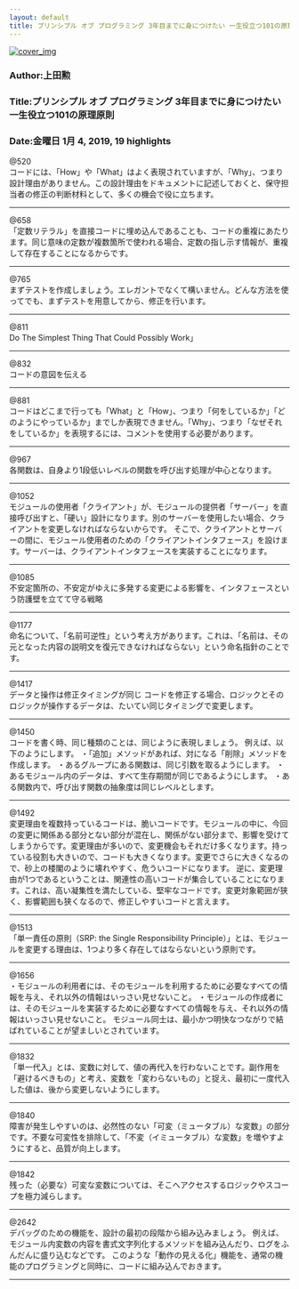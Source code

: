 ```yaml
---
layout: default
title: プリンシプル オブ プログラミング 3年目までに身につけたい 一生役立つ101の原理原則 by 上田勲
---
```


[![cover_img](http://images-jp.amazon.com/images/P/B071V7MY82.09.MZZZZZZZ.jpg)](https://www.amazon.co.jp/dp/B071V7MY82)  
### Author:上田勲  
### Title:プリンシプル オブ プログラミング 3年目までに身につけたい 一生役立つ101の原理原則  
### Date:金曜日 1月 4, 2019, 19 highlights
  
@520  
コードには、「How」や「What」はよく表現されていますが、「Why」、つまり設計理由がありません。この設計理由をドキュメントに記述しておくと、保守担当者の修正の判断材料として、多くの機会で役に立ちます。  
***
  
@658  
「定数リテラル」を直接コードに埋め込んであることも、コードの重複にあたります。同じ意味の定数が複数箇所で使われる場合、定数の指し示す情報が、重複して存在することになるからです。  
***
  
@765  
まずテストを作成しましょう。エレガントでなくて構いません。どんな方法を使ってでも、まずテストを用意してから、修正を行います。  
***
  
@811  
Do The Simplest Thing That Could Possibly Work」  
***
  
@832  
コードの意図を伝える  
***
  
@881  
コードはどこまで行っても「What」と「How」、つまり「何をしているか」「どのようにやっているか」までしか表現できません。「Why」、つまり「なぜそれをしているか」を表現するには、コメントを使用する必要があります。  
***
  
@967  
各関数は、自身より1段低いレベルの関数を呼び出す処理が中心となります。  
***
  
@1052  
モジュールの使用者「クライアント」が、モジュールの提供者「サーバー」を直接呼び出すと、「硬い」設計になります。別のサーバーを使用したい場合、クライアントを変更しなければならないからです。 そこで、クライアントとサーバーの間に、モジュール使用者のための「クライアントインタフェース」を設けます。サーバーは、クライアントインタフェースを実装することになります。  
***
  
@1085  
不安定箇所の、不安定がゆえに多発する変更による影響を、インタフェースという防護壁を立てて守る戦略  
***
  
@1177  
命名について、「名前可逆性」という考え方があります。これは、「名前は、その元となった内容の説明文を復元できなければならない」という命名指針のことです。  
***
  
@1417  
データと操作は修正タイミングが同じ コードを修正する場合、ロジックとそのロジックが操作するデータは、たいてい同じタイミングで変更します。  
***
  
@1450  
コードを書く時、同じ種類のことは、同じように表現しましょう。 例えば、以下のようにします。 ・「追加」メソッドがあれば、対になる「削除」メソッドを作成します。 ・あるグループにある関数は、同じ引数を取るようにします。 ・あるモジュール内のデータは、すべて生存期間が同じであるようにします。 ・ある関数内で、呼び出す関数の抽象度は同じレベルとします。  
***
  
@1492  
変更理由を複数持っているコードは、脆いコードです。モジュールの中に、今回の変更に関係ある部分とない部分が混在し、関係がない部分まで、影響を受けてしまうからです。変更理由が多いので、変更機会もそれだけ多くなります。持っている役割も大きいので、コードも大きくなります。変更でさらに大きくなるので、砂上の楼閣のように壊れやすく、危ういコードになります。 逆に、変更理由が1つであるということは、関連性の高いコードが集合していることになります。これは、高い凝集性を満たしている、堅牢なコードです。変更対象範囲が狭く、影響範囲も狭くなるので、修正しやすいコードと言えます。  
***
  
@1513  
「単一責任の原則（SRP: the Single Responsibility Principle）」とは、モジュールを変更する理由は、1つより多く存在してはならないという原則です。  
***
  
@1656  
・モジュールの利用者には、そのモジュールを利用するために必要なすべての情報を与え、それ以外の情報はいっさい見せないこと。 ・モジュールの作成者には、そのモジュールを実装するために必要なすべての情報を与え、それ以外の情報はいっさい見せないこと。 モジュール同士は、最小かつ明快なつながりで結ばれていることが望ましいとされています。  
***
  
@1832  
「単一代入」とは、変数に対して、値の再代入を行わないことです。副作用を「避けるべきもの」と考え、変数を「変わらないもの」と捉え、最初に一度代入した値は、後から変更しないようにします。  
***
  
@1840  
障害が発生しやすいのは、必然性のない「可変（ミュータブル）な変数」の部分です。不要な可変性を排除して、「不変（イミュータブル）な変数」を増やすようにすると、品質が向上します。  
***
  
@1842  
残った（必要な）可変な変数については、そこへアクセスするロジックやスコープを極力減らします。  
***
  
@2642  
デバッグのための機能を、設計の最初の段階から組み込みましょう。 例えば、モジュール内変数の内容を書式文字列化するメソッドを組み込んだり、ログをふんだんに盛り込むなどです。 このような「動作の見える化」機能を、通常の機能のプログラミングと同時に、コードに組み込んでおきます。  
***